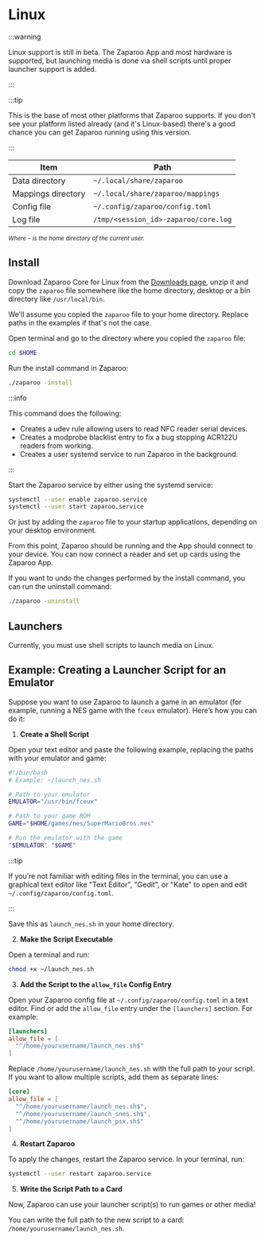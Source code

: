 # Linux

:::warning

Linux support is still in beta. The Zaparoo App and most hardware is supported, but launching media is done via shell scripts until proper launcher support is added.

:::

:::tip

This is the base of most other platforms that Zaparoo supports. If you don't see your platform listed already (and it's Linux-based) there's a good chance you can get Zaparoo running using this version.

:::

| Item               | Path                                 |
| ------------------ | ------------------------------------ |
| Data directory     | `~/.local/share/zaparoo`             |
| Mappings directory | `~/.local/share/zaparoo/mappings`    |
| Config file        | `~/.config/zaparoo/config.toml`      |
| Log file           | `/tmp/<session_id>-zaparoo/core.log` |

<small>_Where `~` is the home directory of the current user._</small>

## Install

Download Zaparoo Core for Linux from the [Downloads page](/downloads/), unzip it and copy
the `zaparoo` file somewhere like the home directory, desktop or a bin directory like `/usr/local/bin`.

We'll assume you copied the `zaparoo` file to your home directory. Replace paths in the examples if that's not the case.

Open terminal and go to the directory where you copied the `zaparoo` file:

```bash
cd $HOME
```

Run the install command in Zaparoo:

```bash
./zaparoo -install
```

:::info

This command does the following:

- Creates a udev rule allowing users to read NFC reader serial devices.
- Creates a modprobe blacklist entry to fix a bug stopping ACR122U readers from working.
- Creates a user systemd service to run Zaparoo in the background.

:::

Start the Zaparoo service by either using the systemd service:

```bash
systemctl --user enable zaparoo.service
systemctl --user start zaparoo.service
```

Or just by adding the `zaparoo` file to your startup applications, depending on your desktop environment.

From this point, Zaparoo should be running and the App should connect to your device. You can now connect a reader and set up cards using the Zaparoo App.

If you want to undo the changes performed by the install command, you can run the uninstall command:

```bash
./zaparoo -uninstall
```

## Launchers

Currently, you must use shell scripts to launch media on Linux.

## Example: Creating a Launcher Script for an Emulator

Suppose you want to use Zaparoo to launch a game in an emulator (for example, running a NES game with the `fceux` emulator). Here’s how you can do it:

1. **Create a Shell Script**

Open your text editor and paste the following example, replacing the paths with your emulator and game:

```bash
#!/bin/bash
# Example: ~/launch_nes.sh

# Path to your emulator
EMULATOR="/usr/bin/fceux"

# Path to your game ROM
GAME="$HOME/games/nes/SuperMarioBros.nes"

# Run the emulator with the game
"$EMULATOR" "$GAME"
```

:::tip

If you’re not familiar with editing files in the terminal, you can use a graphical text editor like "Text Editor", "Gedit", or "Kate" to open and edit `~/.config/zaparoo/config.toml`.

:::

Save this as `launch_nes.sh` in your home directory.

2. **Make the Script Executable**

Open a terminal and run:

```bash
chmod +x ~/launch_nes.sh
```

3. **Add the Script to the `allow_file` Config Entry**

Open your Zaparoo config file at `~/.config/zaparoo/config.toml` in a text editor. Find or add the `allow_file` entry under the `[launchers]` section. For example:

```toml
[launchers]
allow_file = [
  "^/home/yourusername/launch_nes.sh$"
]
```

Replace `/home/yourusername/launch_nes.sh` with the full path to your script.  
If you want to allow multiple scripts, add them as separate lines:

```toml
[core]
allow_file = [
  "^/home/yourusername/launch_nes.sh$",
  "^/home/yourusername/launch_snes.sh$",
  "^/home/yourusername/launch_psx.sh$"
]
```

4. **Restart Zaparoo**

To apply the changes, restart the Zaparoo service. In your terminal, run:

```bash
systemctl --user restart zaparoo.service
```

5. **Write the Script Path to a Card**

Now, Zaparoo can use your launcher script(s) to run games or other media!

You can write the full path to the new script to a card: `/home/yourusername/launch_nes.sh`.

